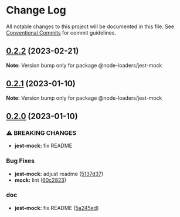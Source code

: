 # Change Log

All notable changes to this project will be documented in this file.
See [Conventional Commits](https://conventionalcommits.org) for commit guidelines.

## [0.2.2](https://github.com/node-loaders/loaders/compare/@node-loaders/jest-mock@0.2.1...@node-loaders/jest-mock@0.2.2) (2023-02-21)

**Note:** Version bump only for package @node-loaders/jest-mock





## [0.2.1](https://github.com/node-loaders/loaders/compare/@node-loaders/jest-mock@0.2.0...@node-loaders/jest-mock@0.2.1) (2023-01-10)

**Note:** Version bump only for package @node-loaders/jest-mock





## [0.2.0](https://github.com/node-loaders/loaders/compare/@node-loaders/jest-mock@0.1.3...@node-loaders/jest-mock@0.2.0) (2023-01-10)


### ⚠ BREAKING CHANGES

* **jest-mock:** fix README

### Bug Fixes

* **jest-mock:** adjust readme ([5137d37](https://github.com/node-loaders/loaders/commit/5137d37d5ce4c1919947047213265bbf408d73fe))
* **mock:** lint ([60c2823](https://github.com/node-loaders/loaders/commit/60c2823aab25da0f05247c6b592e78b36595974c))


### doc

* **jest-mock:** fix README ([5a245ed](https://github.com/node-loaders/loaders/commit/5a245ed0824fb0fb0ff44d6a0db6d446fd97c004))
